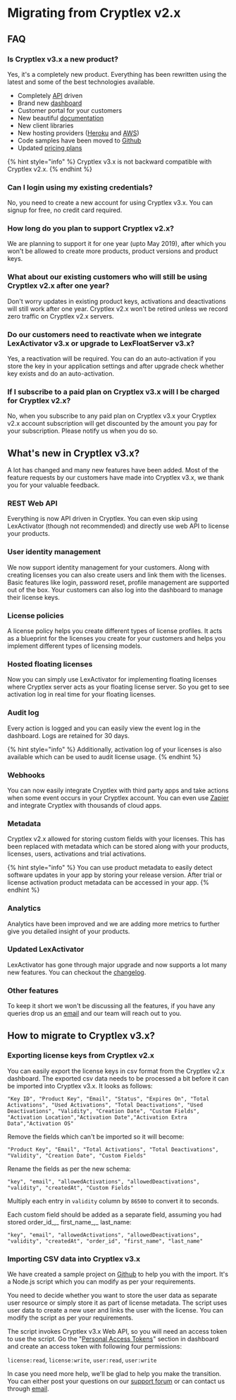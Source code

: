 # Migrating from Cryptlex v2.x

## FAQ

### Is Cryptlex v3.x a new product?

Yes, it's a completely new product. Everything has been rewritten using the latest and some of the best technologies available.

* Completely [API](https://api.cryptlex.com/v3/docs) driven
* Brand new [dashboard](https://app.cryptlex.com)
* Customer portal for your customers
* New beautiful [documentation](https://docs.cryptlex.com) 
* New client libraries
* New hosting providers \([Heroku](https://heroku.com) and [AWS](https://aws.amazon.com/)\)
* Code samples have been moved to [Github](https://github.com/cryptlex)
* Updated [pricing plans](https://cryptlex.com/pricing)

{% hint style="info" %}
Cryptlex v3.x is not backward compatible with Cryptlex v2.x.
{% endhint %}

### Can I login using my existing credentials?

No, you need to create a new account for using Cryptlex v3.x. You can signup for free, no credit card required.

### How long do you plan to support Cryptlex v2.x?

We are planning to support it for one year \(upto May 2019\), after which you won't be allowed to create more products, product versions and product keys.

### What about our existing customers who will still be using Cryptlex v2.x after one year?

Don't worry updates in existing product keys, activations and deactivations will still work after one year. Cryptlex v2.x won't be retired unless we record zero traffic on Cryptlex v2.x servers.

### Do our customers need to reactivate when we integrate LexActivator v3.x or upgrade to LexFloatServer v3.x?

Yes, a reactivation will be required. You can do an auto-activation if you store the key in your application settings and after upgrade check whether key exists and do an auto-activation.

### If I subscribe to a paid plan on Cryptlex v3.x will I be charged for Cryptlex v2.x?

No, when you subscribe to any paid plan on Cryptlex v3.x your Cryptlex v2.x account subscription will get discounted by the amount you pay for your subscription. Please notify us when you do so.

## What's new in Cryptlex v3.x?

A lot has changed and many new features have been added. Most of the feature requests by our customers have made into Cryptlex v3.x, we thank you for your valuable feedback.

### REST Web API

Everything is now API driven in Cryptlex. You can even skip using LexActivator \(though not recommended\) and directly use web API to license your products.

### User identity management

We now support identity management for your customers. Along with creating licenses you can also create users and link them with the licenses. Basic features like login, password reset, profile management are supported out of the box.  Your customers can also log into the dashboard to manage their license keys.

### License policies

A license policy helps you create different types of license profiles. It acts as a blueprint for the licenses you create for your customers and helps you implement different types of licensing models.

### Hosted floating licenses

Now you can simply use LexActivator for implementing floating licenses where Cryptlex server acts as your floating license server. So you get to see activation log in real time for your floating licenses.

### Audit log

Every action is logged and you can easily view the event log in the dashboard. Logs are retained for 30 days.

{% hint style="info" %}
Additionally, activation log of your licenses is also available which can be used to audit license usage.
{% endhint %}

### Webhooks

You can now easily integrate Cryptlex with third party apps and take actions when some event occurs in your Cryptlex account. You can even use [Zapier](https://zapier.com/) and integrate Cryptlex with thousands of cloud apps.

### Metadata

Cryptlex v2.x allowed for storing custom fields with your licenses. This has been replaced with metadata which can be stored along with your products, licenses, users, activations and trial activations.

{% hint style="info" %}
You can use product metadata to easily detect software updates in your app by storing your release version. After trial or license activation product metadata can be accessed in your app.
{% endhint %}

### Analytics

Analytics have been improved and we are adding more metrics to further give you detailed insight of your products.

### Updated LexActivator

LexActivator has gone through major upgrade and now supports a lot many new features. You can checkout the [changelog](https://docs.cryptlex.com/changelog/lexactivator).

### Other features

To keep it short we won't be discussing all the features, if you have any queries drop us an [email](mailto:support@cryptlex.com) and our team will reach out to you.

## How to migrate to Cryptlex v3.x?

### Exporting license keys from Cryptlex v2.x

You can easily export the license keys in csv format from the Cryptlex v2.x dashboard. The exported csv data needs to be processed a bit before it can be imported into Cryptlex v3.x. It looks as follows:

`"Key ID", "Product Key", "Email", "Status", "Expires On", "Total Activations", "Used Activations", "Total Deactivations", "Used Deactivations", "Validity", "Creation Date", "Custom Fields", "Activation Location","Activation Date","Activation Extra Data","Activation OS"`

 Remove the fields which can't be imported so it will become:

`"Product Key", "Email", "Total Activations", "Total Deactivations", "Validity", "Creation Date", "Custom Fields"`

Rename the fields as per the new schema:

`"key", "email", "allowedActivations", "allowedDeactivations", "validity", "createdAt", "Custom Fields"`

Multiply each entry in `validity` column by `86500` to convert it to seconds.

Each custom field should be added as a separate field, assuming you had stored order\_id_,_ first\_name_,_      last\_name:

`"key", "email", "allowedActivations", "allowedDeactivations", "validity", "createdAt", "order_id", "first_name", "last_name"`

### Importing CSV data into Cryptlex v3.x

We have created a sample project on [Github](https://github.com/cryptlex/csv-importer) to help you with the import. It's a Node.js script which you can modify as per your requirements.

You need to decide whether you want to store the user data as separate user resource or simply store it as part of license metadata. The script uses user data to create a new user and links the user with the license. You can modify the script as per your requirements.

The script invokes Cryptlex v3.x Web API, so you will need an access token to use the script. Go the "[Personal Access Tokens](https://app.cryptlex.com/api/personal-access-tokens)" section in dashboard and create an access token with following four permissions:

`license:read`, `license:write`, `user:read`, `user:write`

In case you need more help, we'll be glad to help you make the transition. You can either post your questions on our [support forum](https://forums.cryptlex.com) or can contact us through [email](mailto:support@cryptlex.com?Subject=Importing%20CSV).



